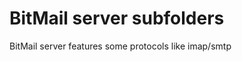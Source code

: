 BitMail server subfolders
====================
BitMail server features some protocols like imap/smtp
